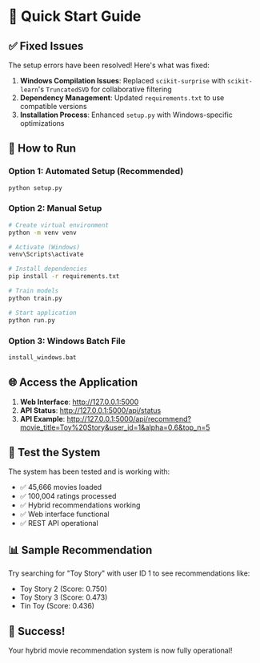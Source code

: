 # 🚀 Quick Start Guide

## ✅ Fixed Issues

The setup errors have been resolved! Here's what was fixed:

1. **Windows Compilation Issues**: Replaced `scikit-surprise` with `scikit-learn`'s `TruncatedSVD` for collaborative filtering
2. **Dependency Management**: Updated `requirements.txt` to use compatible versions
3. **Installation Process**: Enhanced `setup.py` with Windows-specific optimizations

## 🎯 How to Run

### Option 1: Automated Setup (Recommended)
```bash
python setup.py
```

### Option 2: Manual Setup
```bash
# Create virtual environment
python -m venv venv

# Activate (Windows)
venv\Scripts\activate

# Install dependencies
pip install -r requirements.txt

# Train models
python train.py

# Start application
python run.py
```

### Option 3: Windows Batch File
```bash
install_windows.bat
```

## 🌐 Access the Application

1. **Web Interface**: http://127.0.0.1:5000
2. **API Status**: http://127.0.0.1:5000/api/status
3. **API Example**: http://127.0.0.1:5000/api/recommend?movie_title=Toy%20Story&user_id=1&alpha=0.6&top_n=5

## 🧪 Test the System

The system has been tested and is working with:
- ✅ 45,666 movies loaded
- ✅ 100,004 ratings processed  
- ✅ Hybrid recommendations working
- ✅ Web interface functional
- ✅ REST API operational

## 📊 Sample Recommendation

Try searching for "Toy Story" with user ID 1 to see recommendations like:
- Toy Story 2 (Score: 0.750)
- Toy Story 3 (Score: 0.473)
- Tin Toy (Score: 0.436)

## 🎉 Success!

Your hybrid movie recommendation system is now fully operational!

